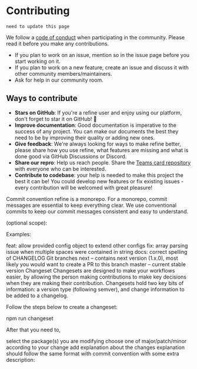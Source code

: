 # Contributing
`need to update this page`


We follow a [code of conduct](http://www.google.fr/ "Named link title") when participating in the community. Please read it before you make any contributions.

- If you plan to work on an issue, mention so in the issue page before you start working on it.
- If you plan to work on a new feature, create an issue and discuss it with other community members/maintainers.
- Ask for help in our community room.

  
## Ways to contribute
- **Stars on GitHub**: If you're a refine user and enjoy using our platform, don't forget to star it on GitHub! 🌟
- **Improve documentation**: Good documentation is imperative to the success of any project. You can make our documents the best they need to be by improving their quality or adding new ones.
- **Give feedback**: We're always looking for ways to make refine better, please share how you use refine, what features are missing and what is done good via GitHub Discussions or Discord.
- **Share our repro**: Help us reach people. Share the [Teams card repository](https://github.com/OfficeDev/Microsoft-Teams-Card-Samples "Teams card repro") with everyone who can be interested.
- **Contribute to codebase**: your help is needed to make this project the best it can be! You could develop new features or fix existing issues - every contribution will be welcomed with great pleasure!

Commit convention
refine is a monorepo. For a monorepo, commit messages are essential to keep everything clear. We use conventional commits to keep our commit messages consistent and easy to understand.

<type>(optional scope): <description>

Examples:

feat: allow provided config object to extend other configs
fix: array parsing issue when multiple spaces were contained in string
docs: correct spelling of CHANGELOG
Git branches
next – contains next version (1.x.0), most likely you would want to create a PR to this branch
master – current stable version
Changeset
Changesets are designed to make your workflows easier, by allowing the person making contributions to make key decisions when they are making their contribution. Changesets hold two key bits of information: a version type (following semver), and change information to be added to a changelog.

Follow the steps below to create a changeset:

npm run changeset

After that you need to,

select the package(s) you are modifying
choose one of major/patch/minor according to your change
add explanation about the changes
explanation should follow the same format with commit convention with some extra description:
